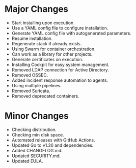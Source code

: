 # Major Changes
- Start installing upon execution.
- Use a YAML config file to configure installation.
- Generate YAML config file with autogenerated parameters.
- Resume installation.
- Regenerate stack if already exists.
- Using Swarm for container orchestration.
- Can work as a library for other projects.
- Generate certificates on execution.
- Installing Cockpit for easy system management.
- Removed LDAP connection for Active Directory.
- Removed OSSEC.
- Added incident response automation to agents.
- Using multiple pipelines.
- Removed Suricata.
- Removed deprecated containers.

# Minor Changes
- Checking distribution.
- Checking min disk space.
- Automated releases with GitHub Actions.
- Updated Go to v1.20 and dependencies.
- Added CHANGELOG.md.
- Updated SECURITY.md.
- Updated EULA.